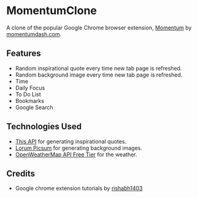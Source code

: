# MomentumClone
A clone of the popular Google Chrome browser extension, [Momentum](https://chrome.google.com/webstore/detail/momentum/laookkfknpbbblfpciffpaejjkokdgca?hl=en) by [momentumdash.com](https://momentumdash.com/).

## Features
- Random inspirational quote every time new tab page is refreshed.
- Random background image every time new tab page is refreshed.
- Time
- Daily Focus
- To Do List
- Bookmarks
- Google Search

## Technologies Used
- [This API](https://type.fit/api/quotes) for generating inspirational quotes.
- [Lorum Picsum](https://picsum.photos/) for generating background images.
- [OpenWeatherMap API Free Tier](https://openweathermap.org/api) for the weather.

## Credits
- Google chrome extension tutorials by [rishabh1403](https://www.youtube.com/rishabh1403)
